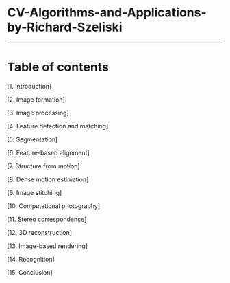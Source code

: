 # CV-Algorithms-and-Applications-by-Richard-Szeliski

---
# Table of contents

[1. Introduction]

[2. Image formation]

[3. Image processing]

[4. Feature detection and matching]

[5. Segmentation]

[6. Feature-based alignment]

[7. Structure from motion]

[8. Dense motion estimation]

[9. Image stitching]

[10. Computational photography]

[11. Stereo correspondence]

[12. 3D reconstruction]

[13. Image-based rendering]

[14. Recognition]

[15. Conclusion]

